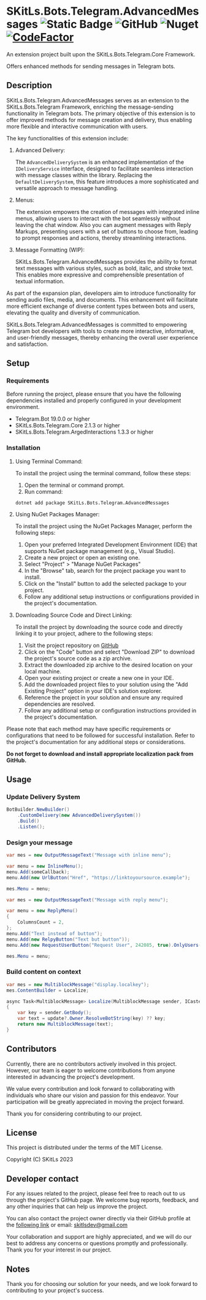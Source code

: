 # SKitLs.Bots.Telegram.AdvancedMessages ![Static Badge](https://img.shields.io/badge/Follow%20GitHub%20-%20black?logo=github&link=https%3A%2F%2Fgithub.com%2FSargeras02%2FSKitLs.Bots.Telegram.git) ![GitHub](https://img.shields.io/github/license/Sargeras02/SKitLs.Bots.Telegram) ![Nuget](https://img.shields.io/nuget/v/SKitLs.Bots.Telegram.AdvancedMessages) [![CodeFactor](https://www.codefactor.io/repository/github/sargeras02/skitls.bots.telegram/badge)](https://www.codefactor.io/repository/github/sargeras02/skitls.bots.telegram)

An extension project built upon the SKitLs.Bots.Telegram.Core Framework.

Offers enhanced methods for sending messages in Telegram bots.

## Description

SKitLs.Bots.Telegram.AdvancedMessages serves as an extension to the SKitLs.Bots.Telegram Framework,
enriching the message-sending functionality in Telegram bots.
The primary objective of this extension is to offer improved methods for message creation and delivery,
thus enabling more flexible and interactive communication with users.

The key functionalities of this extension include:

1. Advanced Delivery:

    The `AdvancedDeliverySystem` is an enhanced implementation of the `IDeliveryService` interface,
    designed to facilitate seamless interaction with message classes within the library.
    Replacing the `DefaultDeliverySystem`, this feature introduces a more sophisticated and versatile approach to message handling.

2. Menus:

    The extension empowers the creation of messages with integrated inline menus, allowing users to interact with the bot
    seamlessly without leaving the chat window. Also you can augment messages with Reply Markups, presenting users with
    a set of buttons to choose from, leading to prompt responses and actions, thereby streamlining interactions.

3. Message Formatting (WIP):

    SKitLs.Bots.Telegram.AdvancedMessages provides the ability to format text messages with various styles, such as bold, italic,
    and stroke text. This enables more expressive and comprehensible presentation of textual information.

As part of the expansion plan, developers aim to introduce functionality for sending audio files, media, and documents.
This enhancement will facilitate more efficient exchange of diverse content types between bots and users,
elevating the quality and diversity of communication.

SKitLs.Bots.Telegram.AdvancedMessages is committed to empowering Telegram bot developers with tools to create more interactive,
informative, and user-friendly messages, thereby enhancing the overall user experience and satisfaction.

## Setup

### Requirements

Before running the project, please ensure that you have the following dependencies installed and properly configured in your development environment.

- Telegram.Bot 19.0.0 or higher
- SKitLs.Bots.Telegram.Core 2.1.3 or higher
- SKitLs.Bots.Telegram.ArgedInteractions 1.3.3 or higher

### Installation

1. Using Terminal Command:
    
    To install the project using the terminal command, follow these steps:

    1. Open the terminal or command prompt.
    2. Run command:
    
    ```
    dotnet add package SKitLs.Bots.Telegram.AdvancedMessages
    ```

2. Using NuGet Packages Manager:

    To install the project using the NuGet Packages Manager, perform the following steps:

    1. Open your preferred Integrated Development Environment (IDE) that supports NuGet package management (e.g., Visual Studio).
    2. Create a new project or open an existing one.
    3. Select "Project" > "Manage NuGet Packages"
    4. In the "Browse" tab, search for the project package you want to install.
    5. Click on the "Install" button to add the selected package to your project.
    5. Follow any additional setup instructions or configurations provided in the project's documentation.

3. Downloading Source Code and Direct Linking:

    To install the project by downloading the source code and directly linking it to your project, adhere to the following steps:

    1. Visit the project repository on [GitHub](https://github.com/SKitLs-dev/SKitLs.Bots.Telegram.git)
    2. Click on the "Code" button and select "Download ZIP" to download the project's source code as a zip archive.
    3. Extract the downloaded zip archive to the desired location on your local machine.
    4. Open your existing project or create a new one in your IDE.
    5. Add the downloaded project files to your solution using the "Add Existing Project" option in your IDE's solution explorer.
    6. Reference the project in your solution and ensure any required dependencies are resolved.
    7. Follow any additional setup or configuration instructions provided in the project's documentation.

Please note that each method may have specific requirements or configurations that need to be followed for successful installation.
Refer to the project's documentation for any additional steps or considerations.

**Do not forget to download and install appropriate localization pack from GitHub.**

## Usage

### Update Delivery System

```C#
BotBuilder.NewBuilder()
    .CustomDelivery(new AdvancedDeliverySystem())
    .Build()
    .Listen();
```

### Design your message

```C#
var mes = new OutputMessageText("Message with inline menu");

var menu = new InlineMenu();
menu.Add(someCallback);
menu.Add(new UrlButton("Href", "https://linktoyoursource.example");

mes.Menu = menu;
```

```C#
var mes = new OutputMessageText("Message with reply menu");

var menu = new ReplyMenu()
{
    ColumnsCount = 2,
};
menu.Add("Text instead of button");
menu.Add(new RelpyButton("Text but button"));
menu.Add(new RequestUserButton("Request User", 242085, true).OnlyUsers());

mes.Menu = menu;
```

### Build content on context

```C#
var mes = new MultiblockMessage("display.localkey");
mes.ContentBuilder = Localize;

async Task<MultiblockMessage> Localize(MultiblockMessage sender, ICastedUpdate? update)
{
    var key = sender.GetBody();
    var text = update?.Owner.ResolveBotString(key) ?? key;
    return new MultiblockMessage(text);
}
```

## Contributors

Currently, there are no contributors actively involved in this project.
However, our team is eager to welcome contributions from anyone interested in advancing the project's development.

We value every contribution and look forward to collaborating with individuals who share our vision and passion for this endeavor.
Your participation will be greatly appreciated in moving the project forward.

Thank you for considering contributing to our project.

## License

This project is distributed under the terms of the MIT License.

Copyright (C) SKitLs 2023

## Developer contact

For any issues related to the project, please feel free to reach out to us through the project's GitHub page.
We welcome bug reports, feedback, and any other inquiries that can help us improve the project.

You can also contact the project owner directly via their GitHub profile at the [following link](https://github.com/SKitLs-dev) or email: skitlsdev@gmail.com

Your collaboration and support are highly appreciated, and we will do our best to address any concerns or questions promptly and professionally.
Thank you for your interest in our project.

## Notes

Thank you for choosing our solution for your needs, and we look forward to contributing to your project's success.
